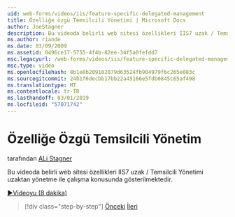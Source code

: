 ```yaml
---
uid: web-forms/videos/iis/feature-specific-delegated-management
title: Özelliğe özgü Temsilcili Yönetimi | Microsoft Docs
author: JoeStagner
description: Bu videoda belirli web sitesi özellikleri IIS7 uzak / Temsilcili Yönetimi uzaktan yönetme ile çalışma konusunda gösterilmektedir.
ms.author: riande
ms.date: 03/09/2009
ms.assetid: 0496ce17-5755-4f4b-82ee-34f5a0fefdd7
msc.legacyurl: /web-forms/videos/iis/feature-specific-delegated-management
msc.type: video
ms.openlocfilehash: 8b1e8b209102079d63524fb904979f6c265e083c
ms.sourcegitcommit: 24b1f6decbb17bb22a45166e5fdb0845c65af498
ms.translationtype: MT
ms.contentlocale: tr-TR
ms.lasthandoff: 03/01/2019
ms.locfileid: "57071742"
---
```

<a name="feature-specific-delegated-management"></a>Özelliğe Özgü Temsilcili Yönetim
====================
tarafından [ALi Stagner](https://github.com/JoeStagner)

Bu videoda belirli web sitesi özellikleri IIS7 uzak / Temsilcili Yönetimi uzaktan yönetme ile çalışma konusunda gösterilmektedir.

[&#9654;Videoyu (8 dakika)](https://channel9.msdn.com/Blogs/ASP-NET-Site-Videos/feature-specific-delegated-management)

> [!div class="step-by-step"]
> [Önceki](working-with-iis7-deligated-admin.md)
> [İleri](troubleshooting-production-aspnet-apps.md)
